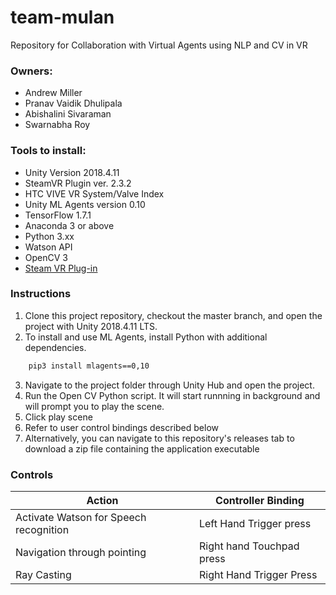 # team-mulan
Repository for Collaboration with Virtual Agents using NLP and CV in VR

### Owners:
* Andrew Miller
* Pranav Vaidik Dhulipala
* Abishalini Sivaraman
* Swarnabha Roy

### Tools to install: 
* Unity Version 2018.4.11
* SteamVR Plugin ver. 2.3.2
* HTC VIVE VR System/Valve Index
* Unity ML Agents version 0.10
* TensorFlow 1.7.1
* Anaconda 3 or above
* Python 3.xx
* Watson API
* OpenCV 3
* [Steam VR Plug-in](https://steamcommunity.com/app/250820/discussions/7/2605804632880587168/)

### Instructions
1) Clone this project repository, checkout the master branch, and open the project with Unity 2018.4.11 LTS.
2) To install and use ML Agents, install Python with additional dependencies.
    
```sh
    pip3 install mlagents==0,10
```

3) Navigate to the project folder through Unity Hub and open the project.
4) Run the Open CV Python script. It will start runnning in background and will prompt you to play the scene.
5) Click play scene
6) Refer to user control bindings described below
7) Alternatively, you can navigate to this repository's releases tab to download a zip file containing the application executable

### Controls
Action | Controller Binding
------------ | -------------
Activate Watson for Speech recognition | Left Hand Trigger press
Navigation through pointing | Right hand Touchpad press
Ray Casting | Right Hand Trigger Press
